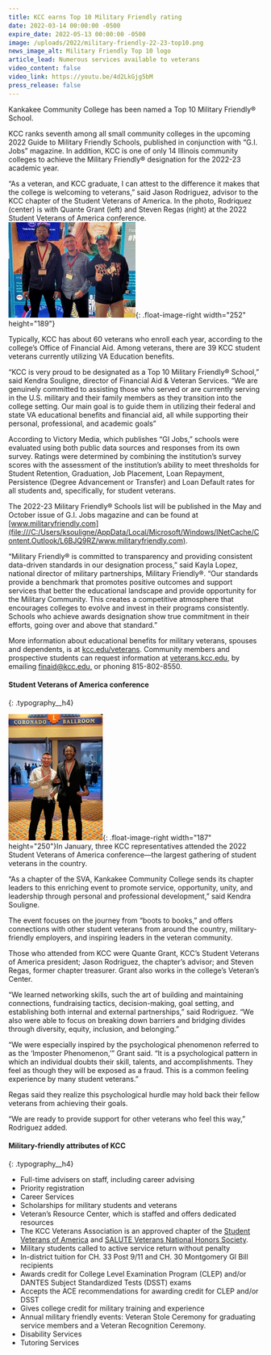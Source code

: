 ```yaml
---
title: KCC earns Top 10 Military Friendly rating
date: 2022-03-14 00:00:00 -0500
expire_date: 2022-05-13 00:00:00 -0500
image: /uploads/2022/military-friendly-22-23-top10.png
news_image_alt: Military Friendly Top 10 logo
article_lead: Numerous services available to veterans
video_content: false
video_link: https://youtu.be/4d2LkGjg5bM
press_release: false
---
```

Kankakee Community College has been named a Top 10 Military Friendly&reg; School.

KCC ranks seventh among all small community colleges in the upcoming 2022 Guide to Military Friendly Schools, published in conjunction with “G.I. Jobs” magazine. In addition, KCC is one of only 14 Illinois community colleges to achieve the Military Friendly&reg; designation for the 2022-23 academic year.

“As a veteran, and KCC graduate, I can attest to the difference it makes that the college is welcoming to veterans,” said Jason Rodriguez, advisor to the KCC chapter of the Student Veterans of America. In the photo, Rodriquez (center) is with Quante Grant (left) and Steven Regas (right) at the 2022 Student Veterans of America conference.![](/uploads/2022/grant-rodriguez-regas-at-student-veterans-convention252x189.jpg){: .float-image-right width="252" height="189"}

Typically, KCC has about 60 veterans who enroll each year, according to the college’s Office of Financial Aid. Among veterans, there are 39 KCC student veterans currently utilizing VA Education benefits.

“KCC is very proud to be designated as a Top 10 Military Friendly&reg; School,” said Kendra Souligne, director of Financial Aid & Veteran Services. “We are genuinely committed to assisting those who served or are currently serving in the U.S. military and their family members as they transition into the college setting. Our main goal is to guide them in utilizing their federal and state VA educational benefits and financial aid, all while supporting their personal, professional, and academic goals”

According to Victory Media, which publishes “GI Jobs,” schools were evaluated using both public data sources and responses from its own survey. Ratings were determined by combining the institution’s survey scores with the assessment of the institution’s ability to meet thresholds for Student Retention, Graduation, Job Placement, Loan Repayment, Persistence (Degree Advancement or Transfer) and Loan Default rates for all students and, specifically, for student veterans.

The 2022-23 Military Friendly&reg; Schools list will be published in the May and October issue of G.I. Jobs magazine and can be found at [www.militaryfriendly.com](file:///C:/Users/ksouligne/AppData/Local/Microsoft/Windows/INetCache/Content.Outlook/L6BJQ9RZ/www.militaryfriendly.com).

“Military Friendly&reg; is committed to transparency and providing consistent data-driven standards in our designation process,” said Kayla Lopez, national director of military partnerships, Military Friendly&reg;. “Our standards provide a benchmark that promotes positive outcomes and support services that better the educational landscape and provide opportunity for the Military Community. This creates a competitive atmosphere that encourages colleges to evolve and invest in their programs consistently. Schools who achieve awards designation show true commitment in their efforts, going over and above that standard.”

More information about educational benefits for military veterans, spouses and dependents, is at [kcc.edu/veterans](mailto:kcc.edu/veterans). Community members and prospective students can request information at [veterans.kcc.edu](http://veterans.kcc.edu), by emailing [finaid@kcc.edu](mailto:finaid@kcc.edu)<u>,</u> or phoning 815-802-8550.

#### Student Veterans of America conference
{: .typography__h4}

![](/uploads/2022/rodriguez-grant-at-student-veterans-convention250x187.jpg){: .float-image-right width="187" height="250"}In January, three KCC representatives attended the 2022 Student Veterans of America conference—the largest gathering of student veterans in the country.

“As a chapter of the SVA, Kankakee Community College sends its chapter leaders to this enriching event to promote service, opportunity, unity, and leadership through personal and professional development,” said Kendra Souligne.

The event focuses on the journey from “boots to books,” and offers connections with other student veterans from around the country, military-friendly employers, and inspiring leaders in the veteran community.

Those who attended from KCC were Quante Grant, KCC’s Student Veterans of America president; Jason Rodriguez, the chapter’s advisor; and Steven Regas, former chapter treasurer. Grant also works in the college’s Veteran’s Center.

“We learned networking skills, such the art of building and maintaining connections, fundraising tactics, decision-making, goal setting, and establishing both internal and external partnerships,” said Rodriguez. “We also were able to focus on breaking down barriers and bridging divides through diversity, equity, inclusion, and belonging.”

“We were especially inspired by the psychological phenomenon referred to as the ‘Imposter Phenomenon,’” Grant said. “It is a psychological pattern in which an individual doubts their skill, talents, and accomplishments. They feel as though they will be exposed as a fraud. This is a common feeling experience by many student veterans.”

Regas said they realize this psychological hurdle may hold back their fellow veterans from achieving their goals.

“We are ready to provide support for other veterans who feel this way,” Rodriguez added.

#### Military-friendly attributes of KCC
{: .typography__h4}

* Full-time advisers on staff, including career advising
* Priority registration
* Career Services
* Scholarships for military students and veterans
* Veteran’s Resource Center, which is staffed and offers dedicated resources
* The KCC Veterans Association is an approved chapter of the [Student Veterans of America](http://studentveterans.org/) and [SALUTE Veterans National Honors Society](https://salute.colostate.edu/).
* Military students called to active service return without penalty
* In-district tuition for CH. 33 Post 9/11 and CH. 30 Montgomery GI Bill recipients
* Awards credit for College Level Examination Program (CLEP) and/or DANTES Subject Standardized Tests (DSST) exams
* Accepts the ACE recommendations for awarding credit for CLEP and/or DSST
* Gives college credit for military training and experience
* Annual military friendly events: Veteran Stole Ceremony for graduating service members and a Veteran Recognition Ceremony.
* Disability Services
* Tutoring Services
